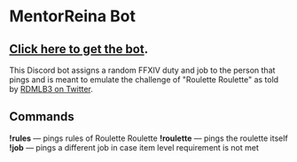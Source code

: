 # MentorReina Bot
## [Click here to get the bot](https://discord.com/api/oauth2/authorize?client_id=1044567961358315571&permissions=2048&scope=bot%20applications.commands).

This Discord bot assigns a random FFXIV duty and job to the person that pings and is meant to emulate the challenge of "Roulette Roulette" as told by [RDMLB3 on Twitter](https://twitter.com/RDMLB3/status/1459957274269691910?t=yTNDgASai8L7TOU5p2cEDA&s=19).

## Commands
**!rules** — pings rules of Roulette Roulette
**!roulette** — pings the roulette itself
**!job** — pings a different job in case item level requirement is not met
